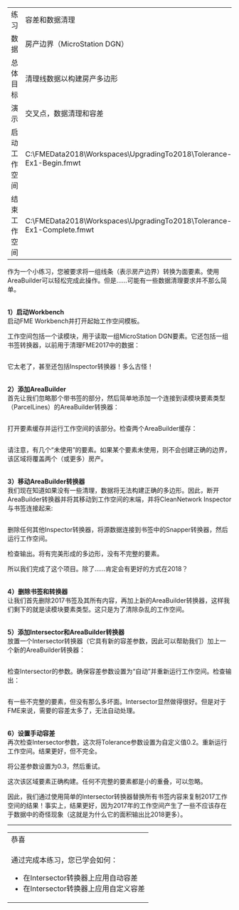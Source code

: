   <div id="readme" class="readme blob instapaper_body">
    <article class="markdown-body entry-content" itemprop="text">
<table>
<tbody><tr>
<td width="25%">
<i></i><font style="vertical-align: inherit;"><font style="vertical-align: inherit;">
练习
</font></font></td>
<td><font style="vertical-align: inherit;"><font style="vertical-align: inherit;">
容差和数据清理
</font></font></td>
</tr>
<tr>
<td><font style="vertical-align: inherit;"><font style="vertical-align: inherit;">数据</font></font></td>
<td><font style="vertical-align: inherit;"><font style="vertical-align: inherit;">房产边界（MicroStation DGN）</font></font></td>
</tr>
<tr>
<td><font style="vertical-align: inherit;"><font style="vertical-align: inherit;">总体目标</font></font></td>
<td><font style="vertical-align: inherit;"><font style="vertical-align: inherit;">清理线数据以构建房产多边形</font></font></td>
</tr>
<tr>
<td><font style="vertical-align: inherit;"><font style="vertical-align: inherit;">演示</font></font></td>
<td><font style="vertical-align: inherit;"><font style="vertical-align: inherit;">交叉点，数据清理和容差</font></font></td>
</tr>
<tr>
<td><font style="vertical-align: inherit;"><font style="vertical-align: inherit;">启动工作空间</font></font></td>
<td><font style="vertical-align: inherit;"><font style="vertical-align: inherit;">C:\FMEData2018\Workspaces\UpgradingTo2018\Tolerance-Ex1-Begin.fmwt
</font></font></td>
</tr>
<tr>
<td><font style="vertical-align: inherit;"><font style="vertical-align: inherit;">结束工作空间</font></font></td>
<td><font style="vertical-align: inherit;"><font style="vertical-align: inherit;">C:\FMEData2018\Workspaces\UpgradingTo2018\Tolerance-Ex1-Complete.fmwt
</tr>
</tbody></table>
<p><font style="vertical-align: inherit;"><font style="vertical-align: inherit;">作为一个小练习，您被要求将一组线条（表示房产边界）转换为面要素。</font><font style="vertical-align: inherit;">使用AreaBuilder可以轻松完成此操作。</font><font style="vertical-align: inherit;">但是......可能有一些数据清理要求并不那么简单。</font></font></p>
<p><br><strong><font style="vertical-align: inherit;"><font style="vertical-align: inherit;">1）启动Workbench</font></font></strong>
<br><font style="vertical-align: inherit;"><font style="vertical-align: inherit;">启动FME Workbench并打开起始工作空间模板。</font></font></p>
<p><font style="vertical-align: inherit;"><font style="vertical-align: inherit;">工作空间包括一个读模块，用于读取一组MicroStation DGN要素。</font><font style="vertical-align: inherit;">它还包括一组书签转换器，以前用于清理FME2017中的数据：</font></font></p>
<p><a target="_blank" rel="noopener noreferrer" href="https://github.com/safesoftware/FMETraining/blob/Desktop-Upgrade-To-2018/2018Upgrade4Tolerance/Images/Img4.200.2017CleaningMethod.png"><img src="./Images/Img4.200.2017CleaningMethod.png" alt="" style="max-width:100%;"></a></p>
<p><font style="vertical-align: inherit;"><font style="vertical-align: inherit;">它太老了，甚至还包括Inspector转换器！</font><font style="vertical-align: inherit;">多么古怪！</font></font></p>
<p><br><strong><font style="vertical-align: inherit;"><font style="vertical-align: inherit;">2）添加AreaBuilder</font></font></strong>
<br><font style="vertical-align: inherit;"><font style="vertical-align: inherit;">首先让我们忽略那个带书签的部分，然后简单地添加一个连接到读模块要素类型（ParcelLines）的AreaBuilder转换器：</font></font></p>
<p><a target="_blank" rel="noopener noreferrer" href="https://github.com/safesoftware/FMETraining/blob/Desktop-Upgrade-To-2018/2018Upgrade4Tolerance/Images/Img4.201.AreaBuilderCanvas.png"><img src="./Images/Img4.201.AreaBuilderCanvas.png" alt="" style="max-width:100%;"></a></p>
<p><font style="vertical-align: inherit;"><font style="vertical-align: inherit;">打开要素缓存并运行工作空间的该部分。</font><font style="vertical-align: inherit;">检查两个AreaBuilder缓存：</font></font></p>
<p><a target="_blank" rel="noopener noreferrer" href="https://github.com/safesoftware/FMETraining/blob/Desktop-Upgrade-To-2018/2018Upgrade4Tolerance/Images/Img4.202.BuiltAreasBad.png"><img src="./Images/Img4.202.BuiltAreasBad.png" alt="" style="max-width:100%;"></a></p>
<p><font style="vertical-align: inherit;"><font style="vertical-align: inherit;">请注意，有几个“未使用”的要素。</font><font style="vertical-align: inherit;">如果某个要素未使用，则不会创建正确的边界，该区域将覆盖两个（或更多）房产。</font></font></p>
<p><br><strong><font style="vertical-align: inherit;"><font style="vertical-align: inherit;">3）移动AreaBuilder转换器</font></font></strong>
<br><font style="vertical-align: inherit;"><font style="vertical-align: inherit;">我们现在知道如果没有一些清理，数据将无法构建正确的多边形。</font><font style="vertical-align: inherit;">因此，断开AreaBuilder转换器并将其移动到工作空间的末端，并将CleanNetwork Inspector与书签连接起来:</font></font></p>
<p><a target="_blank" rel="noopener noreferrer" href="https://github.com/safesoftware/FMETraining/blob/Desktop-Upgrade-To-2018/2018Upgrade4Tolerance/Images/Img4.203.MoveAreaBuilder.png"><img src="./Images/Img4.203.MoveAreaBuilder.png" alt="" style="max-width:100%;"></a></p>
<p><font style="vertical-align: inherit;"><font style="vertical-align: inherit;">删除任何其他Inspector转换器，将源数据连接到书签中的Snapper转换器，然后运行工作空间。</font></font></p>
<p><font style="vertical-align: inherit;"><font style="vertical-align: inherit;">检查输出。</font><font style="vertical-align: inherit;">将有完美形成的多边形，没有不完整的要素。</font></font></p>
<p><font style="vertical-align: inherit;"><font style="vertical-align: inherit;">所以我们完成了这个项目。</font><font style="vertical-align: inherit;">除了......肯定会有更好的方式在2018？</font></font></p>
<p><br><strong><font style="vertical-align: inherit;"><font style="vertical-align: inherit;">4）删除书签和转换器</font></font></strong>
<br><font style="vertical-align: inherit;"><font style="vertical-align: inherit;">让我们首先删除2017书签及其所有内容，再加上新的AreaBuilder转换器，这样我们剩下的就是读模块要素类型。</font><font style="vertical-align: inherit;">这只是为了清除杂乱的工作空间。</font></font></p>
<p><br><strong><font style="vertical-align: inherit;"><font style="vertical-align: inherit;">5）添加Intersector和AreaBuilder转换器</font></font></strong>
<br><font style="vertical-align: inherit;"><font style="vertical-align: inherit;">放置一个Intersector转换器（它具有新的容差参数，因此可以帮助我们）加上一个新的AreaBuilder转换器：</font></font></p>
<p><a target="_blank" rel="noopener noreferrer" href="https://github.com/safesoftware/FMETraining/blob/Desktop-Upgrade-To-2018/2018Upgrade4Tolerance/Images/Img4.204.IntersectorAreaBuilderCanvas.png"><img src="./Images/Img4.204.IntersectorAreaBuilderCanvas.png" alt="" style="max-width:100%;"></a></p>
<p><font style="vertical-align: inherit;"><font style="vertical-align: inherit;">检查Intersector的参数。</font><font style="vertical-align: inherit;">确保容差参数设置为“自动”并重新运行工作空间。</font><font style="vertical-align: inherit;">检查输出：</font></font></p>
<p><a target="_blank" rel="noopener noreferrer" href="https://github.com/safesoftware/FMETraining/blob/Desktop-Upgrade-To-2018/2018Upgrade4Tolerance/Images/Img4.205.BuiltAreasNotAsBad.png"><img src="./Images/Img4.205.BuiltAreasNotAsBad.png" alt="" style="max-width:100%;"></a></p>
<p><font style="vertical-align: inherit;"><font style="vertical-align: inherit;">有一些不完整的要素，但没有那么多坏面。</font><font style="vertical-align: inherit;">Intersector显然做得很好。</font><font style="vertical-align: inherit;">但是对于FME来说，需要的容差太多了，无法自动处理。</font></font></p>
<p><br><strong><font style="vertical-align: inherit;"><font style="vertical-align: inherit;">6）设置手动容差</font></font></strong>
<br><font style="vertical-align: inherit;"><font style="vertical-align: inherit;">再次检查Intersector参数，这次将Tolerance参数设置为自定义值0.2。</font><font style="vertical-align: inherit;">重新运行工作空间。</font><font style="vertical-align: inherit;">结果更好，但不完全。</font></font></p>
<p><font style="vertical-align: inherit;"><font style="vertical-align: inherit;">将公差参数设置为0.3，然后重试。</font></font></p>
<p><font style="vertical-align: inherit;"><font style="vertical-align: inherit;">这次该区域要素正确构建。</font><font style="vertical-align: inherit;">任何不完整的要素都是小的重叠，可以忽略。</font></font></p>
<p><font style="vertical-align: inherit;"><font style="vertical-align: inherit;">因此，我们通过使用简单的Intersector转换器替换所有书签内容来复制2017工作空间的结果！</font><font style="vertical-align: inherit;">事实上，结果更好，因为2017年的工作空间产生了一些不应该存在于数据中的奇怪现象（这就是为什么它的面积输出比2018更多）。</font></font></p>
<hr>
 
<table>
<tbody><tr>
<td>
<i></i><font style="vertical-align: inherit;"><font style="vertical-align: inherit;">
恭喜
</font></font></td>
</tr>
<tr>
<td><font style="vertical-align: inherit;"><font style="vertical-align: inherit;">

通过完成本练习，您已学会如何：
</font></font><br>
<ul><li><font style="vertical-align: inherit;"><font style="vertical-align: inherit;">在Intersector转换器上应用自动容差</font></font></li>
<li><font style="vertical-align: inherit;"><font style="vertical-align: inherit;">在Intersector转换器上应用自定义容差</font></font></li></ul>

</td>
</tr>
</tbody></table>
</article>
  </div>
